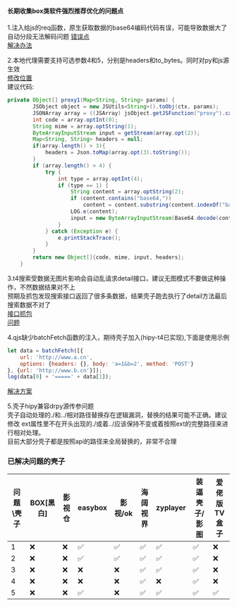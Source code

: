 #### 长期收集box类软件强烈推荐优化的问题点

1.注入给js的req函数，原生获取数据的base64编码代码有误，可能导致数据大了自动分段无法解码问题
[错误点](./base64错误.jpg)  
[解决办法](./base64错误解决.png)

2.本地代理需要支持可选参数4和5，分别是headers和to_bytes。同时对py和js源生效  
[修改位置](./本地代理图片.jpg)  
建议代码:

```java
private Object[] proxy1(Map<String, String> params) {
        JSObject object = new JSUtils<String>().toObj(ctx, params);
        JSONArray array = ((JSArray) jsObject.getJSFunction("proxy").call(object)).toJsonArray();
        int code = array.optInt(0);
        String mime = array.optString(1);
        ByteArrayInputStream input = getStream(array.opt(2));
        Map<String, String> headers = null;
        if(array.length() > 3){
            headers = Json.toMap(array.opt(3).toString());
        }
        if (array.length() > 4) {
            try {
                int type = array.optInt(4);
                if (type == 1) {
                    String content = array.optString(2);
                    if (content.contains("base64,"))
                        content = content.substring(content.indexOf("base64,") + 7);
                    LOG.e(content);
                    input = new ByteArrayInputStream(Base64.decode(content, Base64.DEFAULT));
                }
            } catch (Exception e) {
                e.printStackTrace();
            }
        }
        return new Object[]{code, mime, input, headers};
    }

```

3.t4搜索受数据无图片影响会自动乱请求detail接口，建议无图模式不要做这种操作，不然数据结果对不上  
预期及抓包发现搜索接口返回了很多条数据，结果壳子跑去执行了detail方法最后搜索数据不对了  
[接口抓包](./t4搜索接口.jpg)  
[问题](./t4搜索问题.jpg)

4.qjs缺少batchFetch函数的注入，期待壳子加入(hipy-t4已实现),下面是使用示例

```javascript
let data = batchFetch([{
    url: 'http://www.a.cn',
    options: {headers: {}, body: 'a=1&b=2', method: 'POST'}
}, {url: 'http://www.b.cn'}]);
log(data[0] + '=====' + data[1]);
```
[解决方案](./batchFetch解决方案.md)

5.壳子hipy兼容drpy源传参问题  
壳子自动处理的./和../相对路径替换存在逻辑漏洞，替换的结果可能不正确。建议修改
ext属性里不在开头出现的./或着../应该保持不变或着按照ext的完整路径来进行相对处理。  
目前大部分壳子都是按照api的路径来全局替换的，非常不合理

### 已解决问题的壳子

| 问题\壳子 | BOX[黑白] | 影视仓 | easybox | 影视/ok | 海阔视界 | zyplayer | 装逼壳子/影图 | 爱佬版TV盒子 |
|-------|---------|-----|---------|-------|------|----------|---------|---------|
| 1     | ❌       | ❌   | ✅       | ✅     | ✅    | ✅        | ✅       | ❌       |
| 2     | ❌       | ❌   | ✅       | ✅     | ✅    | ✅        | ✅       | ❌       |
| 3     | ❌       | ❌   | ❌       | ❌     | ✅    | ✅        | ✅       | ❌       |
| 4     | ❌       | ❌   | ❌       | ❌     | ✅    | ❌        | ✅       | ❌       |
| 5     | ❌       | ❌   | ✅       | ❌     | ✅    | ✅        | ✅       | ✅       |
